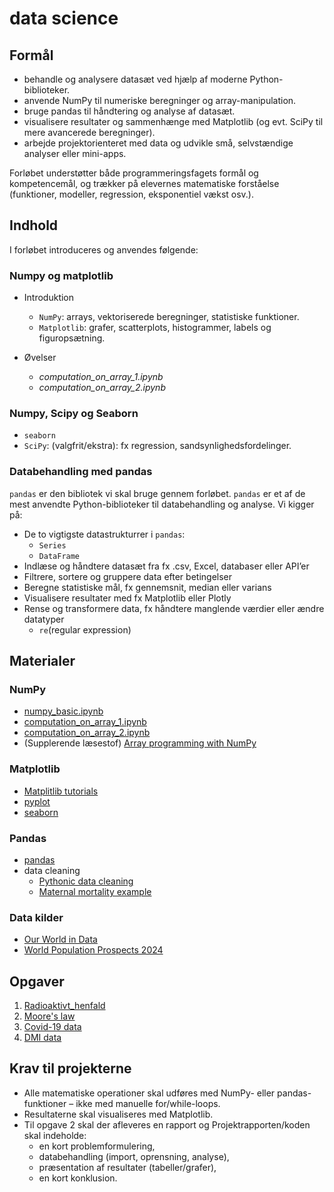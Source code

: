 # data science

## Formål

- behandle og analysere datasæt ved hjælp af moderne Python-biblioteker.
- anvende NumPy til numeriske beregninger og array-manipulation.
- bruge pandas til håndtering og analyse af datasæt.
- visualisere resultater og sammenhænge med Matplotlib (og evt. SciPy til mere avancerede beregninger).
- arbejde projektorienteret med data og udvikle små, selvstændige analyser eller mini-apps.

Forløbet understøtter både programmeringsfagets formål og kompetencemål, og trækker på elevernes matematiske forståelse (funktioner, modeller, regression, eksponentiel vækst osv.).

## Indhold

I forløbet introduceres og anvendes følgende:

### Numpy og matplotlib
- Introduktion
    - `NumPy`: arrays, vektoriserede beregninger, statistiske funktioner.
    - `Matplotlib`: grafer, scatterplots, histogrammer, labels og figuropsætning.

- Øvelser
    - *computation_on_array_1.ipynb*
    - *computation_on_array_2.ipynb*

### Numpy, Scipy og Seaborn 

- `seaborn` 
- `SciPy`: (valgfrit/ekstra): fx regression, sandsynlighedsfordelinger.

### Databehandling med pandas
`pandas` er den bibliotek vi skal bruge gennem forløbet. `pandas` er et af de mest anvendte Python-biblioteker til databehandling og analyse. Vi kigger på:

- De to vigtigste datastrukturrer i `pandas`:
    - `Series`
    - `DataFrame`
- Indlæse og håndtere datasæt fra fx .csv, Excel, databaser eller API’er
- Filtrere, sortere og gruppere data efter betingelser
- Beregne statistiske mål, fx gennemsnit, median eller varians
- Visualisere resultater med fx Matplotlib eller Plotly
- Rense og transformere data, fx håndtere manglende værdier eller ændre datatyper
    - `re`(regular expression)


## Materialer

### NumPy
- [numpy_basic.ipynb](numpy_basic.ipynb)
- [computation_on_array_1.ipynb](computation_on_array_1.ipynb) 
- [computation_on_array_2.ipynb](computation_on_array_2.ipynb)
- (Supplerende læsestof) [Array programming with NumPy](https://www.nature.com/articles/s41586-020-2649-2)
### Matplotlib
- [Matplitlib tutorials](https://matplotlib.org/stable/users/explain/quick_start.html#quick-start)
- [pyplot](https://matplotlib.org/stable/tutorials/pyplot.html)
- [seaborn](https://seaborn.pydata.org/tutorial/introduction.html)
### Pandas
- [pandas](https://pandas.pydata.org/docs/user_guide/10min.html)
- data cleaning
    - [Pythonic data cleaning](https://realpython.com/python-data-cleaning-numpy-pandas/)
    - [Maternal mortality example](https://maternalmortalityexample.netlify.app/maternal_mortality.html)
### Data kilder
- [Our World in Data](https://ourworldindata.org/)
- [World Population Prospects 2024](https://population.un.org/wpp/downloads?folder=Standard%20Projections&group=Most%20used)

## Opgaver 

1. [Radioaktivt_henfald](https://classroom.github.com/a/fSm2uYTX)
2. [Moore's law](https://classroom.github.com/a/KVn_W6QB)
3. [Covid-19 data](https://classroom.github.com/a/v_typcv7)
4. [DMI data](https://classroom.github.com/a/O2WYWUSV)



## Krav til projekterne

- Alle matematiske operationer skal udføres med NumPy- eller pandas-funktioner – ikke med manuelle for/while-loops.
- Resultaterne skal visualiseres med Matplotlib.
- Til opgave 2 skal der afleveres en rapport og Projektrapporten/koden skal indeholde:
    - en kort problemformulering,
    - databehandling (import, oprensning, analyse),
    - præsentation af resultater (tabeller/grafer),
    - en kort konklusion.
